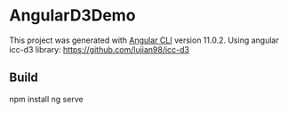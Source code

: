 # AngularD3Demo

This project was generated with [Angular CLI](https://github.com/angular/angular-cli) version 11.0.2.
Using angular icc-d3 library: https://github.com/lujian98/icc-d3
## Build

npm install
ng serve
